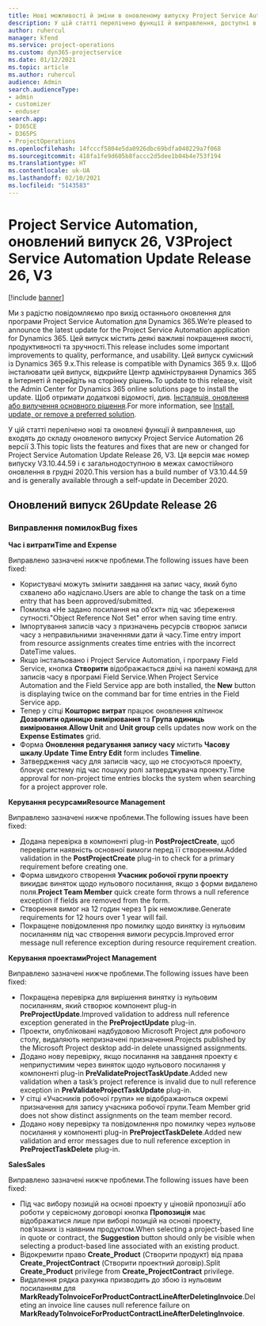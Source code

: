 ```yaml
---
title: Нові можливості й зміни в оновленому випуску Project Service Automation 26 версії 3
description: У цій статті перелічено функції й виправлення, доступні в оновленому випуску Project Service Automation 26 версії 3.
author: ruhercul
manager: kfend
ms.service: project-operations
ms.custom: dyn365-projectservice
ms.date: 01/12/2021
ms.topic: article
ms.author: ruhercul
audience: Admin
search.audienceType:
- admin
- customizer
- enduser
search.app:
- D365CE
- D365PS
- ProjectOperations
ms.openlocfilehash: 14fcccf5804e5da0926dbc69bdfa040229a7f068
ms.sourcegitcommit: 418fa1fe9d605b8faccc2d5dee1b04b4e753f194
ms.translationtype: HT
ms.contentlocale: uk-UA
ms.lasthandoff: 02/10/2021
ms.locfileid: "5143583"
---
```

# <a name="project-service-automation-update-release-26-v3"></a><span data-ttu-id="eedd1-103">Project Service Automation, оновлений випуск 26, V3</span><span class="sxs-lookup"><span data-stu-id="eedd1-103">Project Service Automation Update Release 26, V3</span></span>

[!include [banner](../includes/psa-now-project-operations.md)]

<span data-ttu-id="eedd1-104">Ми з радістю повідомляємо про вихід останнього оновлення для програми Project Service Automation для Dynamics 365.</span><span class="sxs-lookup"><span data-stu-id="eedd1-104">We’re pleased to announce the latest update for the Project Service Automation application for Dynamics 365.</span></span> <span data-ttu-id="eedd1-105">Цей випуск містить деякі важливі покращення якості, продуктивності та зручності.</span><span class="sxs-lookup"><span data-stu-id="eedd1-105">This release includes some important improvements to quality, performance, and usability.</span></span> <span data-ttu-id="eedd1-106">Цей випуск сумісний із Dynamics 365 9.x.</span><span class="sxs-lookup"><span data-stu-id="eedd1-106">This release is compatible with Dynamics 365 9.x.</span></span> <span data-ttu-id="eedd1-107">Щоб інсталювати цей випуск, відкрийте Центр адміністрування Dynamics 365 в Інтернеті й перейдіть на сторінку рішень.</span><span class="sxs-lookup"><span data-stu-id="eedd1-107">To update to this release, visit the Admin Center for Dynamics 365 online solutions page to install the update.</span></span> <span data-ttu-id="eedd1-108">Щоб отримати додаткові відомості, див. [Інсталяція, оновлення або вилучення основного рішення](https://docs.microsoft.com/power-platform/admin/install-remove-preferred-solution).</span><span class="sxs-lookup"><span data-stu-id="eedd1-108">For more information, see [Install, update, or remove a preferred solution](https://docs.microsoft.com/power-platform/admin/install-remove-preferred-solution).</span></span>

<span data-ttu-id="eedd1-109">У цій статті перелічено нові та оновлені функції й виправлення, що входять до складу оновленого випуску Project Service Automation 26 версії 3.</span><span class="sxs-lookup"><span data-stu-id="eedd1-109">This topic lists the features and fixes that are new or changed for Project Service Automation Update Release 26, V3.</span></span> <span data-ttu-id="eedd1-110">Ця версія має номер випуску V3.10.44.59 і є загальнодоступною в межах самостійного оновлення в грудні 2020.</span><span class="sxs-lookup"><span data-stu-id="eedd1-110">This version has a build number of V3.10.44.59 and is generally available through a self-update in December 2020.</span></span>

## <a name="update-release-26"></a><span data-ttu-id="eedd1-111">Оновлений випуск 26</span><span class="sxs-lookup"><span data-stu-id="eedd1-111">Update Release 26</span></span>

### <a name="bug-fixes"></a><span data-ttu-id="eedd1-112">Виправлення помилок</span><span class="sxs-lookup"><span data-stu-id="eedd1-112">Bug fixes</span></span>

<span data-ttu-id="eedd1-113">**Час і витрати**</span><span class="sxs-lookup"><span data-stu-id="eedd1-113">**Time and Expense**</span></span>

<span data-ttu-id="eedd1-114">Виправлено зазначені нижче проблеми.</span><span class="sxs-lookup"><span data-stu-id="eedd1-114">The following issues have been fixed:</span></span>

- <span data-ttu-id="eedd1-115">Користувачі можуть змінити завдання на запис часу, який було схвалено або надіслано.</span><span class="sxs-lookup"><span data-stu-id="eedd1-115">Users are able to change the task on a time entry that has been approved/submitted.</span></span>
- <span data-ttu-id="eedd1-116">Помилка «Не задано посилання на об’єкт» під час збереження сутності.</span><span class="sxs-lookup"><span data-stu-id="eedd1-116">"Object Reference Not Set" error when saving time entry.</span></span>
- <span data-ttu-id="eedd1-117">Імпортування записів часу з призначень ресурсів створює записи часу з неправильними значеннями дати й часу.</span><span class="sxs-lookup"><span data-stu-id="eedd1-117">Time entry import from resource assignments creates time entries with the incorrect DateTime values.</span></span>
- <span data-ttu-id="eedd1-118">Якщо інстальовано і Project Service Automation, і програму Field Service, кнопка **Створити** відображається двічі на панелі команд для записів часу в програмі Field Service.</span><span class="sxs-lookup"><span data-stu-id="eedd1-118">When Project Service Automation and the Field Service app are both installed, the **New** button is displaying twice on the command bar for time entries in the Field Service app.</span></span>
- <span data-ttu-id="eedd1-119">Тепер у сітці **Кошторис витрат** працює оновлення клітинок **Дозволити одиницю вимірювання** та **Група одиниць вимірювання**.</span><span class="sxs-lookup"><span data-stu-id="eedd1-119">**Allow Unit** and **Unit group** cells updates now work on the **Expense Estimates** grid.</span></span>
- <span data-ttu-id="eedd1-120">Форма **Оновлення редагування запису часу** містить **Часову шкалу**.</span><span class="sxs-lookup"><span data-stu-id="eedd1-120">**Update Time Entry Edit** form includes **Timeline**.</span></span>
- <span data-ttu-id="eedd1-121">Затвердження часу для записів часу, що не стосуються проекту, блокує систему під час пошуку ролі затверджувача проекту.</span><span class="sxs-lookup"><span data-stu-id="eedd1-121">Time approval for non-project time entries blocks the system when searching for a project approver role.</span></span>

<span data-ttu-id="eedd1-122">**Керування ресурсами**</span><span class="sxs-lookup"><span data-stu-id="eedd1-122">**Resource Management**</span></span>

<span data-ttu-id="eedd1-123">Виправлено зазначені нижче проблеми.</span><span class="sxs-lookup"><span data-stu-id="eedd1-123">The following issues have been fixed:</span></span>

- <span data-ttu-id="eedd1-124">Додана перевірка в компоненті plug-in **PostProjectCreate**, щоб перевірити наявність основної вимоги перед її створенням.</span><span class="sxs-lookup"><span data-stu-id="eedd1-124">Added validation in the **PostProjectCreate** plug-in to check for a primary requirement before creating one.</span></span>
- <span data-ttu-id="eedd1-125">Форма швидкого створення **Учасник робочої групи проекту** викидає виняток щодо нульового посилання, якщо з форми видалено поля.</span><span class="sxs-lookup"><span data-stu-id="eedd1-125">**Project Team Member** quick create form throws a null reference exception if fields are removed from the form.</span></span>
- <span data-ttu-id="eedd1-126">Створення вимог на 12 годин через 1 рік неможливе.</span><span class="sxs-lookup"><span data-stu-id="eedd1-126">Generate requirements for 12 hours over 1 year will fail.</span></span>
- <span data-ttu-id="eedd1-127">Покращене повідомлення про помилку щодо винятку із нульовим посиланням під час створення вимоги ресурсів.</span><span class="sxs-lookup"><span data-stu-id="eedd1-127">Improved error message null reference exception during resource requirement creation.</span></span>

<span data-ttu-id="eedd1-128">**Керування проектами**</span><span class="sxs-lookup"><span data-stu-id="eedd1-128">**Project Management**</span></span>

<span data-ttu-id="eedd1-129">Виправлено зазначені нижче проблеми.</span><span class="sxs-lookup"><span data-stu-id="eedd1-129">The following issues have been fixed:</span></span>

- <span data-ttu-id="eedd1-130">Покращена перевірка для вирішення винятку із нульовим посиланням, який створює компонент plug-in **PreProjectUpdate**.</span><span class="sxs-lookup"><span data-stu-id="eedd1-130">Improved validation to address null reference exception generated in the **PreProjectUpdate** plug-in.</span></span>
- <span data-ttu-id="eedd1-131">Проекти, опубліковані надбудовою Microsoft Project для робочого столу, видаляють непризначені призначення.</span><span class="sxs-lookup"><span data-stu-id="eedd1-131">Projects published by the Microsoft Project desktop add-in delete unassigned assignments.</span></span>
- <span data-ttu-id="eedd1-132">Додано нову перевірку, якщо посилання на завдання проекту є неприпустимим через виняток щодо нульового посилання у компоненті plug-in **PreValidateProjectTaskUpdate**.</span><span class="sxs-lookup"><span data-stu-id="eedd1-132">Added new validation when a task’s project reference is invalid due to null reference exception in **PreValidateProjectTaskUpdate** plug-in.</span></span>
- <span data-ttu-id="eedd1-133">У сітці «Учасників робочої групи» не відображаються окремі призначення для запису учасника робочої групи.</span><span class="sxs-lookup"><span data-stu-id="eedd1-133">Team Member grid does not show distinct assignments on the team member record.</span></span>
- <span data-ttu-id="eedd1-134">Додано нову перевірку та повідомлення про помилку через нульове посилання у компоненті plug-in **PreProjectTaskDelete**.</span><span class="sxs-lookup"><span data-stu-id="eedd1-134">Added new validation and error messages due to null reference exception in **PreProjectTaskDelete** plug-in.</span></span>

<span data-ttu-id="eedd1-135">**Sales**</span><span class="sxs-lookup"><span data-stu-id="eedd1-135">**Sales**</span></span>

<span data-ttu-id="eedd1-136">Виправлено зазначені нижче проблеми.</span><span class="sxs-lookup"><span data-stu-id="eedd1-136">The following issues have been fixed:</span></span>

- <span data-ttu-id="eedd1-137">Під час вибору позицій на основі проекту у ціновій пропозиції або роботи у сервісному договорі кнопка **Пропозиція** має відображатися лише при виборі позицій на основі проекту, пов’язаних із наявним продуктом.</span><span class="sxs-lookup"><span data-stu-id="eedd1-137">When selecting a project-based line in quote or contract, the **Suggestion** button should only be visible when selecting a product-based line associated with an existing product.</span></span>
- <span data-ttu-id="eedd1-138">Відокремити право **Create_Product** (Створити продукт) від права **Create_ProjectContract** (Створити проектний договір).</span><span class="sxs-lookup"><span data-stu-id="eedd1-138">Split **Create_Product** privilege from **Create_ProjectContract** privilege.</span></span>
- <span data-ttu-id="eedd1-139">Видалення рядка рахунка призводить до збою із нульовим посиланням для **MarkReadyToInvoiceForProductContractLineAfterDeletingInvoice**.</span><span class="sxs-lookup"><span data-stu-id="eedd1-139">Deleting an invoice line causes null reference failure on **MarkReadyToInvoiceForProductContractLineAfterDeletingInvoice**.</span></span>
